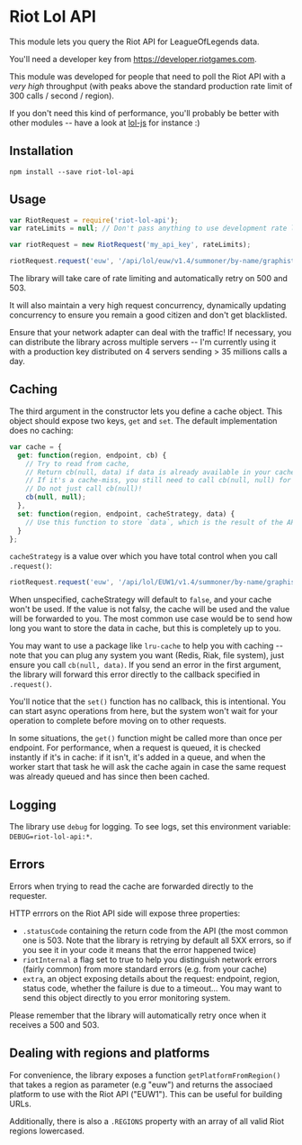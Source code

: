 # Riot Lol API

This module lets you query the Riot API for LeagueOfLegends data.

You'll need a developer key from https://developer.riotgames.com.

This module was developed for people that need to poll the Riot API with a *very high* throughput (with peaks above the standard production rate limit of 300 calls / second / region).

If you don't need this kind of performance, you'll probably be better with other modules -- have a look at [lol-js](https://www.npmjs.com/package/lol-js) for instance :)

## Installation
```
npm install --save riot-lol-api
```

## Usage
```js
var RiotRequest = require('riot-lol-api');
var rateLimits = null; // Don't pass anything to use development rate limits, otherwise pass an array with both your rate-limits value, e.g. [3000, 180000] for a standard production key.

var riotRequest = new RiotRequest('my_api_key', rateLimits);

riotRequest.request('euw', '/api/lol/euw/v1.4/summoner/by-name/graphistos', function(err, data) {});
```

The library will take care of rate limiting and automatically retry on 500 and 503.

It will also maintain a very high request concurrency, dynamically updating concurrency to ensure you remain a good citizen and don't get blacklisted.

Ensure that your network adapter can deal with the traffic!
If necessary, you can distribute the library across multiple servers -- I'm currently using it with a production key distributed on 4 servers sending > 35 millions calls a day.

## Caching
The third argument in the constructor lets you define a cache object. This object should expose two keys, `get` and `set`. The default implementation does no caching:

```js
var cache = {
  get: function(region, endpoint, cb) {
    // Try to read from cache,
    // Return cb(null, data) if data is already available in your cache.
    // If it's a cache-miss, you still need to call cb(null, null) for the request to proceed.
    // Do not just call cb(null)!
    cb(null, null);
  },
  set: function(region, endpoint, cacheStrategy, data) {
    // Use this function to store `data`, which is the result of the API call to `endpoint` on `region`.
  }
};
```

`cacheStrategy` is a value over which you have total control when you call `.request()`:


```js
riotRequest.request('euw', '/api/lol/EUW1/v1.4/summoner/by-name/graphistos', YOUR_CACHE_STRATEGY, function(err, data) {});
```

When unspecified, cacheStrategy will default to `false`, and your cache won't be used.
If the value is not falsy, the cache will be used and the value will be forwarded to you. The most common use case would be to send how long you want to store the data in cache, but this is completely up to you.

You may want to use a package like `lru-cache` to help you with caching -- note that you can plug any system you want (Redis, Riak, file system), just ensure you call `cb(null, data)`. If you send an error in the first argument, the library will forward this error directly to the callback specified in `.request()`.

You'll notice that the `set()` function has no callback, this is intentional. You can start async operations from here, but the system won't wait for your operation to complete before moving on to other requests.

In some situations, the `get()` function might be called more than once per endpoint. For performance, when a request is queued, it is checked instantly if it's in cache: if it isn't, it's added in a queue, and when the worker start that task he will ask the cache again in case the same request was already queued and has since then been cached.

## Logging
The library use `debug` for logging. To see logs, set this environment variable: `DEBUG=riot-lol-api:*`.

## Errors
Errors when trying to read the cache are forwarded directly to the requester.

HTTP errrors on the Riot API side will expose three properties:

* `.statusCode` containing the return code from the API (the most common one is 503. Note that the library is retrying by default all 5XX errors, so if you see it in your code it means that the error happened twice)
* `riotInternal` a flag set to true to help you distinguish network errors (fairly common) from more standard errors (e.g. from your cache)
* `extra`, an object exposing details about the request: endpoint, region, status code, whether the failure is due to a timeout... You may want to send this object directly to you error monitoring system.

Please remember that the library will automatically retry once when it receives a 500 and 503.

## Dealing with regions and platforms
For convenience, the library exposes a function `getPlatformFromRegion()` that takes a region as parameter (e.g "euw") and returns the associaed platform to use with the Riot API ("EUW1"). This can be useful for building URLs.

Additionally, there is also a `.REGIONS` property with an array of all valid Riot regions lowercased.
